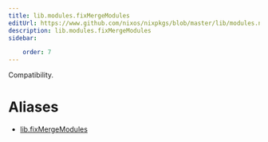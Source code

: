 ```yaml
---
title: lib.modules.fixMergeModules
editUrl: https://www.github.com/nixos/nixpkgs/blob/master/lib/modules.nix#L1090C21
description: lib.modules.fixMergeModules
sidebar:

    order: 7
---
```


Compatibility.


# Aliases

- [lib.fixMergeModules](/nix-doc-comments/reference/lib/lib-fixMergeModules)


